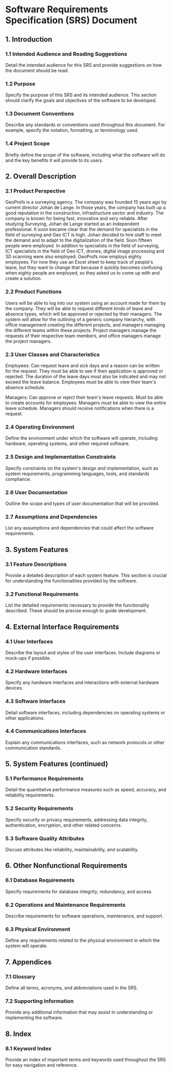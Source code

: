 # Software Requirements Specification (SRS) Document

## 1. Introduction

### 1.1 Intended Audience and Reading Suggestions
Detail the intended audience for this SRS and provide suggestions on how the document should be read.

### 1.2 Purpose
Specify the purpose of this SRS and its intended audience. This section should clarify the goals and objectives of the software to be developed.

### 1.3 Document Conventions
Describe any standards or conventions used throughout this document. For example, specify the notation, formatting, or terminology used.

### 1.4 Project Scope
Briefly define the scope of the software, including what the software will do and the key benefits it will provide to its users.

## 2. Overall Description

### 2.1 Product Perspective
GeoProfs is a surveying agency. The company was founded 15 years ago by current director Johan de Lange. In those years, the company has built up a good reputation in the construction, infrastructure sector and industry. The company is known for being fast, innovative and very reliable.
After studying Surveying, Johan de Lange started as an independent professional. It soon became clear that the demand for specialists in the field of surveying and Geo ICT is high. Johan decided to hire staff to meet the demand and to adapt to the digitalization of the field. Soon fifteen people were employed.
In addition to specialists in the field of surveying, ICT specialists in the field of Geo ICT, drones, digital image processing and 3D scanning were also employed. GeoProfs now employs eighty employees.
For now they use an Excel sheet to keep track of people's leave, but they want to change that because it quickly becomes confusing when eighty people are employed, so they asked us to come up with and create a solution.

### 2.2 Product Functions
Users will be able to log into our system using an account made for them by the company. They will be able to request different kinds of leave and absence types, which
will be approved or rejected by their managers. The system will allow for the outlining of a generic company hierarchy,
with office management creating the different projects, and managers managing the different teams within these projects.
Project managers manage the requests of their respective team members, and office managers manage the project managers.

### 2.3 User Classes and Characteristics
Employees: Can request leave and sick days and a reason can be written for the request. They must be able to see if their application is approved or rejected. The duration of the leave days must also be indicated and may not exceed the leave balance. Employees must be able to view their team's absence schedule. 

Managers: Can approve or reject their team's leave requests. Must be able to create accounts for employees. Managers must be able to view the entire leave schedule. Managers should receive notifications when there is a request.

### 2.4 Operating Environment
Define the environment under which the software will operate, including hardware, operating systems, and other required software.

### 2.5 Design and Implementation Constraints
Specify constraints on the system's design and implementation, such as system requirements, programming languages, tools, and standards compliance.

### 2.6 User Documentation
Outline the scope and types of user documentation that will be provided.

### 2.7 Assumptions and Dependencies
List any assumptions and dependencies that could affect the software requirements.

## 3. System Features

### 3.1 Feature Descriptions
Provide a detailed description of each system feature. This section is crucial for understanding the functionalities provided by the software.

### 3.2 Functional Requirements
List the detailed requirements necessary to provide the functionality described. These should be precise enough to guide development.

## 4. External Interface Requirements

### 4.1 User Interfaces
Describe the layout and styles of the user interfaces. Include diagrams or mock-ups if possible.

### 4.2 Hardware Interfaces
Specify any hardware interfaces and interactions with external hardware devices.

### 4.3 Software Interfaces
Detail software interfaces, including dependencies on operating systems or other applications.

### 4.4 Communications Interfaces
Explain any communications interfaces, such as network protocols or other communication standards.

## 5. System Features (continued)

### 5.1 Performance Requirements
Detail the quantitative performance measures such as speed, accuracy, and reliability requirements.

### 5.2 Security Requirements
Specify security or privacy requirements, addressing data integrity, authentication, encryption, and other related concerns.

### 5.3 Software Quality Attributes
Discuss attributes like reliability, maintainability, and scalability.

## 6. Other Nonfunctional Requirements

### 6.1 Database Requirements
Specify requirements for database integrity, redundancy, and access.

### 6.2 Operations and Maintenance Requirements
Describe requirements for software operations, maintenance, and support.

### 6.3 Physical Environment
Define any requirements related to the physical environment in which the system will operate.

## 7. Appendices

### 7.1 Glossary
Define all terms, acronyms, and abbreviations used in the SRS.

### 7.2 Supporting Information
Provide any additional information that may assist in understanding or implementing the software.

## 8. Index

### 8.1 Keyword Index
Provide an index of important terms and keywords used throughout the SRS for easy navigation and reference.

